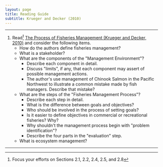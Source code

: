 ```yaml
---
layout: page
title: Reading Guide
subtitle: Krueger and Decker (2010)
---
```


----

1. Read[^1] [The Process of Fisheries Management (Krueger and Decker, 2010)](KruegerDecker_2010_Process.pdf) and consider the following items.
    * How do the authors define fisheries management?
    * What is a stakeholder?
    * What are the components of the "Management Environment"?
        * Describe each component in detail.
        * Discuss "limits", if any, that each component may assert of possible management actions.
        * The author's use management of Chinook Salmon in the Pacific Northwest to illustrate a common mistake made by fish managers.  Describe that mistake?
    * What are the steps of the "Fisheries Management Process"?
        * Describe each step in detail.
        * What is the difference between goals and objectives?
        * Who should be involved in the process of setting goals?
        * Is it easier to define objectives in commercial or recreational fisheries?  Why?
        * Why shouldn't the management process begin with "problem identification"?
        * Describe the four parts in the "evaluation" step.
    * What is ecosystem management?

----
[^1]: Focus your efforts on Sections 2.1, 2.2, 2.4, 2.5, and 2.8
